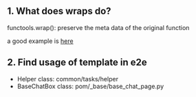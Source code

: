 ## 1. What does wraps do?

functools.wrap(): preserve the meta data of the original function

a good example is [here](https://stackoverflow.com/questions/308999/what-does-functools-wraps-do#:~:text=it%20says%20that-,functools.,when%20defining%20a%20wrapper%20function.&text=The%20partial()%20in%20the,not%20the%20wrapper%20function%20itself.)

## 2. Find usage of template in e2e

- Helper class: common/tasks/helper
- BaseChatBox class: pom/_base/base_chat_page.py

